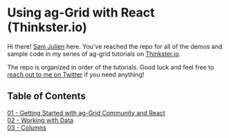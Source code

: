 # Using ag-Grid with React (Thinkster.io)
Hi there! [Sam Julien](http://www.samjulien.com/) here. You've reached the repo for all of the demos and sample code in my series of ag-grid tutorials on [Thinkster.io](https://thinkster.io/).

The repo is organized in order of the tutorials. Good luck and feel free to [reach out to me on Twitter](https://twitter.com/samjulien) if you need anything!

## Table of Contents

[01 - Getting Started with ag-Grid Community and React](./01-getting-started)<br/>
[02 - Working with Data](./02-data)<br/>
[03 - Columns](./03-columns)<br/>

